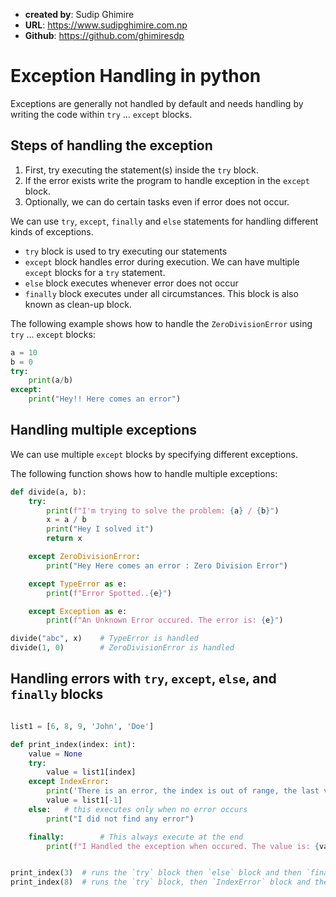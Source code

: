 - **created by**: Sudip Ghimire
- **URL**: https://www.sudipghimire.com.np
- **Github**: https://github.com/ghimiresdp

# Exception Handling in python

Exceptions are generally not handled by default and needs handling by writing the code within `try` ... `except` blocks.

## Steps of handling the exception

1. First, try executing the statement(s) inside the `try` block.
2. If the error exists write the program to handle exception in the `except` block.
3. Optionally, we can do certain tasks even if error does not occur.

We can use `try`, `except`, `finally` and `else` statements for handling different kinds of exceptions.

- `try` block is used to try executing our statements
- `except` block handles error during execution. We can have multiple `except` blocks for a `try` statement.
- `else` block executes whenever error does not occur
- `finally` block executes under all circumstances. This block is also known as clean-up block.

The following example shows how to handle the `ZeroDivisionError` using `try` ... `except` blocks:

```python
a = 10
b = 0
try:
    print(a/b)
except:
    print("Hey!! Here comes an error")
```

## Handling multiple exceptions
We can use multiple `except` blocks by specifying different exceptions.

The following function shows how to handle multiple exceptions:

```python
def divide(a, b):
    try:
        print(f"I'm trying to solve the problem: {a} / {b}")
        x = a / b
        print("Hey I solved it")
        return x

    except ZeroDivisionError:
        print("Hey Here comes an error : Zero Division Error")

    except TypeError as e:
        print(f"Error Spotted..{e}")

    except Exception as e:
        print(f"An Unknown Error occured. The error is: {e}")

divide("abc", x)    # TypeError is handled
divide(1, 0)        # ZeroDivisionError is handled
```


## Handling errors with `try`, `except`, `else`, and `finally` blocks

```python

list1 = [6, 8, 9, 'John', 'Doe']

def print_index(index: int):
    value = None
    try:
        value = list1[index]
    except IndexError:
        print('There is an error, the index is out of range, the last value would be printed')
        value = list1[-1]
    else:   # this executes only when no error occurs
        print("I did not find any error")

    finally:        # This always execute at the end
        print(f"I Handled the exception when occured. The value is: {value}")


print_index(3)  # runs the `try` block then `else` block and then `finally` block at the end.
print_index(8)  # runs the `try` block, then `IndexError` block and then `finally` block at the end.
```
